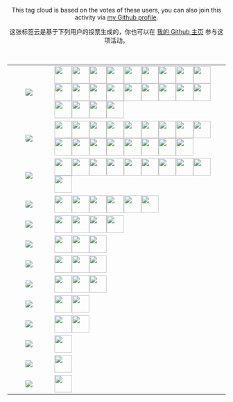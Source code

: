 <p align="center">This tag cloud is based on the votes of these users, you can also join this activity via <a href="https://github.com/memset0">my Github profile</a>.<p>
<p align="center">这张标签云是基于下列用户的投票生成的，你也可以在 <a href="https://github.com/memset0">我的 Github 主页</a> 参与这项活动。</p><br>
<p align="center"><table align="center"><tr><td align="center" valign="middle" width="20%" >
<!-- table line=0 raw=0 start -->
<a href="https://github.com/memset0/memset0/issues/new?title=%3E%20vote%20OIer&body=%0AYou%20don't%20need%20to%20anything%20else%2C%20just%20click%20%60Submit%20new%20issue%60.%0A%0A%23%23%23%23%20Notice%0A%0A*%20Don't%20send%20a%20new%20task%20while%20any%20Github%20Action%20is%20running%0A*%20You%20can%20view%20statistics%20%5Bhere%5D(https%3A%2F%2Fgithub.com%2Fmemset0%2Fmemset0%2Fblob%2Fmaster%2Fpages%2Ftags.md).%0A*%20You%20can%20vote%20as%20many%20times%20as%20you%20want%2C%20but%20for%20the%20same%20tag%2C%20only%20one%20vote%20would%20be%20calculated%20per%2012%20hours.%0A*%20You%20can%20vote%20for%20multiple%20tags%20at%20the%20same%20time%2C%20by%20changing%20title%20of%20issue%20to%20%60%3E%20vote%20%3Ctag1%3E%20%3Ctag2%3E%20%3Ctag3%3E%20...%60%0A"><img src="https://shields.io/badge/OIer-x26-brightgreen?style=flat"></a>
<!-- table line=0 raw=0 end -->
</td><td width="80%" valign="middle" >
<!-- table line=0 raw=1 start -->
<a href="https://github.com/memset0"><img src="https://avatars.githubusercontent.com/memset0" height="40"></a><a href="https://github.com/tarjin-fans"><img src="https://avatars.githubusercontent.com/tarjin-fans" height="40"></a><a href="https://github.com/haraki-argon"><img src="https://avatars.githubusercontent.com/haraki-argon" height="40"></a><a href="https://github.com/Menci"><img src="https://avatars.githubusercontent.com/Menci" height="40"></a><a href="https://github.com/EtaoinWu"><img src="https://avatars.githubusercontent.com/EtaoinWu" height="40"></a><a href="https://github.com/yezhiyi9670"><img src="https://avatars.githubusercontent.com/yezhiyi9670" height="40"></a><a href="https://github.com/Ruakker"><img src="https://avatars.githubusercontent.com/Ruakker" height="40"></a><a href="https://github.com/AThousandMoon"><img src="https://avatars.githubusercontent.com/AThousandMoon" height="40"></a><a href="https://github.com/Dearbabies"><img src="https://avatars.githubusercontent.com/Dearbabies" height="40"></a><a href="https://github.com/psz2007"><img src="https://avatars.githubusercontent.com/psz2007" height="40"></a><a href="https://github.com/WANG-Yiding"><img src="https://avatars.githubusercontent.com/WANG-Yiding" height="40"></a><a href="https://github.com/Wowing"><img src="https://avatars.githubusercontent.com/Wowing" height="40"></a><a href="https://github.com/Nikrot"><img src="https://avatars.githubusercontent.com/Nikrot" height="40"></a><a href="https://github.com/DPair2005"><img src="https://avatars.githubusercontent.com/DPair2005" height="40"></a><a href="https://github.com/xuorange283"><img src="https://avatars.githubusercontent.com/xuorange283" height="40"></a><a href="https://github.com/Doubeecat"><img src="https://avatars.githubusercontent.com/Doubeecat" height="40"></a><a href="https://github.com/hahazhou2333"><img src="https://avatars.githubusercontent.com/hahazhou2333" height="40"></a><a href="https://github.com/Asadcle015"><img src="https://avatars.githubusercontent.com/Asadcle015" height="40"></a><a href="https://github.com/wzj33300"><img src="https://avatars.githubusercontent.com/wzj33300" height="40"></a><a href="https://github.com/amakerlife"><img src="https://avatars.githubusercontent.com/amakerlife" height="40"></a><a href="https://github.com/Z-301"><img src="https://avatars.githubusercontent.com/Z-301" height="40"></a><a href="https://github.com/Retagrb"><img src="https://avatars.githubusercontent.com/Retagrb" height="40"></a>
<!-- table line=0 raw=1 end -->
</td></tr><tr><td align="center" valign="middle" width="20%" >
<!-- table line=1 raw=0 start -->
<a href="https://github.com/memset0/memset0/issues/new?title=%3E%20vote%20%E5%A5%B3%E5%AD%A9%E7%BA%B8&body=%0AYou%20don't%20need%20to%20anything%20else%2C%20just%20click%20%60Submit%20new%20issue%60.%0A%0A%23%23%23%23%20Notice%0A%0A*%20Don't%20send%20a%20new%20task%20while%20any%20Github%20Action%20is%20running%0A*%20You%20can%20view%20statistics%20%5Bhere%5D(https%3A%2F%2Fgithub.com%2Fmemset0%2Fmemset0%2Fblob%2Fmaster%2Fpages%2Ftags.md).%0A*%20You%20can%20vote%20as%20many%20times%20as%20you%20want%2C%20but%20for%20the%20same%20tag%2C%20only%20one%20vote%20would%20be%20calculated%20per%2012%20hours.%0A*%20You%20can%20vote%20for%20multiple%20tags%20at%20the%20same%20time%2C%20by%20changing%20title%20of%20issue%20to%20%60%3E%20vote%20%3Ctag1%3E%20%3Ctag2%3E%20%3Ctag3%3E%20...%60%0A"><img src="https://shields.io/badge/女孩纸-x17-E16B8C?style=flat"></a>
<!-- table line=1 raw=0 end -->
</td><td width="80%" valign="middle" >
<!-- table line=1 raw=1 start -->
<a href="https://github.com/memset0"><img src="https://avatars.githubusercontent.com/memset0" height="40"></a><a href="https://github.com/bossbaby2005"><img src="https://avatars.githubusercontent.com/bossbaby2005" height="40"></a><a href="https://github.com/luoguZLY"><img src="https://avatars.githubusercontent.com/luoguZLY" height="40"></a><a href="https://github.com/Codevka"><img src="https://avatars.githubusercontent.com/Codevka" height="40"></a><a href="https://github.com/FLDPMpang"><img src="https://avatars.githubusercontent.com/FLDPMpang" height="40"></a><a href="https://github.com/EtaoinWu"><img src="https://avatars.githubusercontent.com/EtaoinWu" height="40"></a><a href="https://github.com/lbr77"><img src="https://avatars.githubusercontent.com/lbr77" height="40"></a><a href="https://github.com/Frame233"><img src="https://avatars.githubusercontent.com/Frame233" height="40"></a><a href="https://github.com/Alkaid-Star"><img src="https://avatars.githubusercontent.com/Alkaid-Star" height="40"></a><a href="https://github.com/Yiyuan-Luo"><img src="https://avatars.githubusercontent.com/Yiyuan-Luo" height="40"></a><a href="https://github.com/oimasterfake"><img src="https://avatars.githubusercontent.com/oimasterfake" height="40"></a><a href="https://github.com/Deophius"><img src="https://avatars.githubusercontent.com/Deophius" height="40"></a><a href="https://github.com/EntropyIncreaser"><img src="https://avatars.githubusercontent.com/EntropyIncreaser" height="40"></a><a href="https://github.com/Argvchs"><img src="https://avatars.githubusercontent.com/Argvchs" height="40"></a><a href="https://github.com/bzy-nya"><img src="https://avatars.githubusercontent.com/bzy-nya" height="40"></a><a href="https://github.com/FloDream"><img src="https://avatars.githubusercontent.com/FloDream" height="40"></a><a href="https://github.com/Minstdfx"><img src="https://avatars.githubusercontent.com/Minstdfx" height="40"></a>
<!-- table line=1 raw=1 end -->
</td></tr><tr><td align="center" valign="middle" width="20%" >
<!-- table line=2 raw=0 start -->
<a href="https://github.com/memset0/memset0/issues/new?title=%3E%20vote%20%E5%8F%AF%E7%88%B1&body=%0AYou%20don't%20need%20to%20anything%20else%2C%20just%20click%20%60Submit%20new%20issue%60.%0A%0A%23%23%23%23%20Notice%0A%0A*%20Don't%20send%20a%20new%20task%20while%20any%20Github%20Action%20is%20running%0A*%20You%20can%20view%20statistics%20%5Bhere%5D(https%3A%2F%2Fgithub.com%2Fmemset0%2Fmemset0%2Fblob%2Fmaster%2Fpages%2Ftags.md).%0A*%20You%20can%20vote%20as%20many%20times%20as%20you%20want%2C%20but%20for%20the%20same%20tag%2C%20only%20one%20vote%20would%20be%20calculated%20per%2012%20hours.%0A*%20You%20can%20vote%20for%20multiple%20tags%20at%20the%20same%20time%2C%20by%20changing%20title%20of%20issue%20to%20%60%3E%20vote%20%3Ctag1%3E%20%3Ctag2%3E%20%3Ctag3%3E%20...%60%0A"><img src="https://shields.io/badge/可爱-x15-blueviolet?style=flat"></a>
<!-- table line=2 raw=0 end -->
</td><td width="80%" valign="middle" >
<!-- table line=2 raw=1 start -->
<a href="https://github.com/memset0"><img src="https://avatars.githubusercontent.com/memset0" height="40"></a><a href="https://github.com/tarjin-fans"><img src="https://avatars.githubusercontent.com/tarjin-fans" height="40"></a><a href="https://github.com/EtaoinWu"><img src="https://avatars.githubusercontent.com/EtaoinWu" height="40"></a><a href="https://github.com/laoyebutaileng"><img src="https://avatars.githubusercontent.com/laoyebutaileng" height="40"></a><a href="https://github.com/Pitiless0514"><img src="https://avatars.githubusercontent.com/Pitiless0514" height="40"></a><a href="https://github.com/99-woods"><img src="https://avatars.githubusercontent.com/99-woods" height="40"></a><a href="https://github.com/JRzyh"><img src="https://avatars.githubusercontent.com/JRzyh" height="40"></a><a href="https://github.com/TanjiroTanjiro"><img src="https://avatars.githubusercontent.com/TanjiroTanjiro" height="40"></a><a href="https://github.com/gfzum"><img src="https://avatars.githubusercontent.com/gfzum" height="40"></a><a href="https://github.com/ptowo"><img src="https://avatars.githubusercontent.com/ptowo" height="40"></a>
<!-- table line=2 raw=1 end -->
</td></tr><tr><td align="center" valign="middle" width="20%" >
<!-- table line=3 raw=0 start -->
<a href="https://github.com/memset0/memset0/issues/new?title=%3E%20vote%20%E8%90%8C%E8%90%8C%E5%93%92&body=%0AYou%20don't%20need%20to%20anything%20else%2C%20just%20click%20%60Submit%20new%20issue%60.%0A%0A%23%23%23%23%20Notice%0A%0A*%20Don't%20send%20a%20new%20task%20while%20any%20Github%20Action%20is%20running%0A*%20You%20can%20view%20statistics%20%5Bhere%5D(https%3A%2F%2Fgithub.com%2Fmemset0%2Fmemset0%2Fblob%2Fmaster%2Fpages%2Ftags.md).%0A*%20You%20can%20vote%20as%20many%20times%20as%20you%20want%2C%20but%20for%20the%20same%20tag%2C%20only%20one%20vote%20would%20be%20calculated%20per%2012%20hours.%0A*%20You%20can%20vote%20for%20multiple%20tags%20at%20the%20same%20time%2C%20by%20changing%20title%20of%20issue%20to%20%60%3E%20vote%20%3Ctag1%3E%20%3Ctag2%3E%20%3Ctag3%3E%20...%60%0A"><img src="https://shields.io/badge/萌萌哒-x9-FF69B4?style=flat"></a>
<!-- table line=3 raw=0 end -->
</td><td width="80%" valign="middle" >
<!-- table line=3 raw=1 start -->
<a href="https://github.com/memset0"><img src="https://avatars.githubusercontent.com/memset0" height="40"></a><a href="https://github.com/GitPinkRabbit"><img src="https://avatars.githubusercontent.com/GitPinkRabbit" height="40"></a><a href="https://github.com/tarjin-fans"><img src="https://avatars.githubusercontent.com/tarjin-fans" height="40"></a><a href="https://github.com/luoguZLY"><img src="https://avatars.githubusercontent.com/luoguZLY" height="40"></a><a href="https://github.com/zhouyuheng2003"><img src="https://avatars.githubusercontent.com/zhouyuheng2003" height="40"></a><a href="https://github.com/zhangjunyan2580"><img src="https://avatars.githubusercontent.com/zhangjunyan2580" height="40"></a>
<!-- table line=3 raw=1 end -->
</td></tr><tr><td align="center" valign="middle" width="20%" >
<!-- table line=4 raw=0 start -->
<a href="https://github.com/memset0/memset0/issues/new?title=%3E%20vote%20%E6%B8%A9%E6%9F%94&body=%0AYou%20don't%20need%20to%20anything%20else%2C%20just%20click%20%60Submit%20new%20issue%60.%0A%0A%23%23%23%23%20Notice%0A%0A*%20Don't%20send%20a%20new%20task%20while%20any%20Github%20Action%20is%20running%0A*%20You%20can%20view%20statistics%20%5Bhere%5D(https%3A%2F%2Fgithub.com%2Fmemset0%2Fmemset0%2Fblob%2Fmaster%2Fpages%2Ftags.md).%0A*%20You%20can%20vote%20as%20many%20times%20as%20you%20want%2C%20but%20for%20the%20same%20tag%2C%20only%20one%20vote%20would%20be%20calculated%20per%2012%20hours.%0A*%20You%20can%20vote%20for%20multiple%20tags%20at%20the%20same%20time%2C%20by%20changing%20title%20of%20issue%20to%20%60%3E%20vote%20%3Ctag1%3E%20%3Ctag2%3E%20%3Ctag3%3E%20...%60%0A"><img src="https://shields.io/badge/温柔-x8-EB7A77?style=flat"></a>
<!-- table line=4 raw=0 end -->
</td><td width="80%" valign="middle" >
<!-- table line=4 raw=1 start -->
<a href="https://github.com/memset0"><img src="https://avatars.githubusercontent.com/memset0" height="40"></a><a href="https://github.com/tarjin-fans"><img src="https://avatars.githubusercontent.com/tarjin-fans" height="40"></a><a href="https://github.com/Nickel-Angel"><img src="https://avatars.githubusercontent.com/Nickel-Angel" height="40"></a><a href="https://github.com/JurCai"><img src="https://avatars.githubusercontent.com/JurCai" height="40"></a>
<!-- table line=4 raw=1 end -->
</td></tr><tr><td align="center" valign="middle" width="20%" >
<!-- table line=5 raw=0 start -->
<a href="https://github.com/memset0/memset0/issues/new?title=%3E%20vote%20%E7%AC%A8%E8%9B%8B&body=%0AYou%20don't%20need%20to%20anything%20else%2C%20just%20click%20%60Submit%20new%20issue%60.%0A%0A%23%23%23%23%20Notice%0A%0A*%20Don't%20send%20a%20new%20task%20while%20any%20Github%20Action%20is%20running%0A*%20You%20can%20view%20statistics%20%5Bhere%5D(https%3A%2F%2Fgithub.com%2Fmemset0%2Fmemset0%2Fblob%2Fmaster%2Fpages%2Ftags.md).%0A*%20You%20can%20vote%20as%20many%20times%20as%20you%20want%2C%20but%20for%20the%20same%20tag%2C%20only%20one%20vote%20would%20be%20calculated%20per%2012%20hours.%0A*%20You%20can%20vote%20for%20multiple%20tags%20at%20the%20same%20time%2C%20by%20changing%20title%20of%20issue%20to%20%60%3E%20vote%20%3Ctag1%3E%20%3Ctag2%3E%20%3Ctag3%3E%20...%60%0A"><img src="https://shields.io/badge/笨蛋-x4-2EA9DF?style=flat"></a>
<!-- table line=5 raw=0 end -->
</td><td width="80%" valign="middle" >
<!-- table line=5 raw=1 start -->
<a href="https://github.com/memset0"><img src="https://avatars.githubusercontent.com/memset0" height="40"></a><a href="https://github.com/theCoder-WM"><img src="https://avatars.githubusercontent.com/theCoder-WM" height="40"></a><a href="https://github.com/xwh-Marvelous"><img src="https://avatars.githubusercontent.com/xwh-Marvelous" height="40"></a>
<!-- table line=5 raw=1 end -->
</td></tr><tr><td align="center" valign="middle" width="20%" >
<!-- table line=6 raw=0 start -->
<a href="https://github.com/memset0/memset0/issues/new?title=%3E%20vote%20C%2B%2B&body=%0AYou%20don't%20need%20to%20anything%20else%2C%20just%20click%20%60Submit%20new%20issue%60.%0A%0A%23%23%23%23%20Notice%0A%0A*%20Don't%20send%20a%20new%20task%20while%20any%20Github%20Action%20is%20running%0A*%20You%20can%20view%20statistics%20%5Bhere%5D(https%3A%2F%2Fgithub.com%2Fmemset0%2Fmemset0%2Fblob%2Fmaster%2Fpages%2Ftags.md).%0A*%20You%20can%20vote%20as%20many%20times%20as%20you%20want%2C%20but%20for%20the%20same%20tag%2C%20only%20one%20vote%20would%20be%20calculated%20per%2012%20hours.%0A*%20You%20can%20vote%20for%20multiple%20tags%20at%20the%20same%20time%2C%20by%20changing%20title%20of%20issue%20to%20%60%3E%20vote%20%3Ctag1%3E%20%3Ctag2%3E%20%3Ctag3%3E%20...%60%0A"><img src="https://shields.io/badge/C++-x6-7B90D2?style=flat"></a>
<!-- table line=6 raw=0 end -->
</td><td width="80%" valign="middle" >
<!-- table line=6 raw=1 start -->
<a href="https://github.com/memset0"><img src="https://avatars.githubusercontent.com/memset0" height="40"></a><a href="https://github.com/tarjin-fans"><img src="https://avatars.githubusercontent.com/tarjin-fans" height="40"></a><a href="https://github.com/WenZKbb"><img src="https://avatars.githubusercontent.com/WenZKbb" height="40"></a>
<!-- table line=6 raw=1 end -->
</td></tr><tr><td align="center" valign="middle" width="20%" >
<!-- table line=7 raw=0 start -->
<a href="https://github.com/memset0/memset0/issues/new?title=%3E%20vote%20JavaScript&body=%0AYou%20don't%20need%20to%20anything%20else%2C%20just%20click%20%60Submit%20new%20issue%60.%0A%0A%23%23%23%23%20Notice%0A%0A*%20Don't%20send%20a%20new%20task%20while%20any%20Github%20Action%20is%20running%0A*%20You%20can%20view%20statistics%20%5Bhere%5D(https%3A%2F%2Fgithub.com%2Fmemset0%2Fmemset0%2Fblob%2Fmaster%2Fpages%2Ftags.md).%0A*%20You%20can%20vote%20as%20many%20times%20as%20you%20want%2C%20but%20for%20the%20same%20tag%2C%20only%20one%20vote%20would%20be%20calculated%20per%2012%20hours.%0A*%20You%20can%20vote%20for%20multiple%20tags%20at%20the%20same%20time%2C%20by%20changing%20title%20of%20issue%20to%20%60%3E%20vote%20%3Ctag1%3E%20%3Ctag2%3E%20%3Ctag3%3E%20...%60%0A"><img src="https://shields.io/badge/JavaScript-x4-CC2211?style=flat"></a>
<!-- table line=7 raw=0 end -->
</td><td width="80%" valign="middle" >
<!-- table line=7 raw=1 start -->
<a href="https://github.com/memset0"><img src="https://avatars.githubusercontent.com/memset0" height="40"></a><a href="https://github.com/tarjin-fans"><img src="https://avatars.githubusercontent.com/tarjin-fans" height="40"></a><a href="https://github.com/TanjiroTanjiro"><img src="https://avatars.githubusercontent.com/TanjiroTanjiro" height="40"></a>
<!-- table line=7 raw=1 end -->
</td></tr><tr><td align="center" valign="middle" width="20%" >
<!-- table line=8 raw=0 start -->
<a href="https://github.com/memset0/memset0/issues/new?title=%3E%20vote%20Python&body=%0AYou%20don't%20need%20to%20anything%20else%2C%20just%20click%20%60Submit%20new%20issue%60.%0A%0A%23%23%23%23%20Notice%0A%0A*%20Don't%20send%20a%20new%20task%20while%20any%20Github%20Action%20is%20running%0A*%20You%20can%20view%20statistics%20%5Bhere%5D(https%3A%2F%2Fgithub.com%2Fmemset0%2Fmemset0%2Fblob%2Fmaster%2Fpages%2Ftags.md).%0A*%20You%20can%20vote%20as%20many%20times%20as%20you%20want%2C%20but%20for%20the%20same%20tag%2C%20only%20one%20vote%20would%20be%20calculated%20per%2012%20hours.%0A*%20You%20can%20vote%20for%20multiple%20tags%20at%20the%20same%20time%2C%20by%20changing%20title%20of%20issue%20to%20%60%3E%20vote%20%3Ctag1%3E%20%3Ctag2%3E%20%3Ctag3%3E%20...%60%0A"><img src="https://shields.io/badge/Python-x4-yellow?style=flat"></a>
<!-- table line=8 raw=0 end -->
</td><td width="80%" valign="middle" >
<!-- table line=8 raw=1 start -->
<a href="https://github.com/memset0"><img src="https://avatars.githubusercontent.com/memset0" height="40"></a><a href="https://github.com/tarjin-fans"><img src="https://avatars.githubusercontent.com/tarjin-fans" height="40"></a>
<!-- table line=8 raw=1 end -->
</td></tr><tr><td align="center" valign="middle" width="20%" >
<!-- table line=9 raw=0 start -->
<a href="https://github.com/memset0/memset0/issues/new?title=%3E%20vote%20Github&body=%0AYou%20don't%20need%20to%20anything%20else%2C%20just%20click%20%60Submit%20new%20issue%60.%0A%0A%23%23%23%23%20Notice%0A%0A*%20Don't%20send%20a%20new%20task%20while%20any%20Github%20Action%20is%20running%0A*%20You%20can%20view%20statistics%20%5Bhere%5D(https%3A%2F%2Fgithub.com%2Fmemset0%2Fmemset0%2Fblob%2Fmaster%2Fpages%2Ftags.md).%0A*%20You%20can%20vote%20as%20many%20times%20as%20you%20want%2C%20but%20for%20the%20same%20tag%2C%20only%20one%20vote%20would%20be%20calculated%20per%2012%20hours.%0A*%20You%20can%20vote%20for%20multiple%20tags%20at%20the%20same%20time%2C%20by%20changing%20title%20of%20issue%20to%20%60%3E%20vote%20%3Ctag1%3E%20%3Ctag2%3E%20%3Ctag3%3E%20...%60%0A"><img src="https://shields.io/badge/Github-x3-24292F?style=flat"></a>
<!-- table line=9 raw=0 end -->
</td><td width="80%" valign="middle" >
<!-- table line=9 raw=1 start -->
<a href="https://github.com/memset0"><img src="https://avatars.githubusercontent.com/memset0" height="40"></a><a href="https://github.com/tarjin-fans"><img src="https://avatars.githubusercontent.com/tarjin-fans" height="40"></a>
<!-- table line=9 raw=1 end -->
</td></tr><tr><td align="center" valign="middle" width="20%" >
<!-- table line=10 raw=0 start -->
<a href="https://github.com/memset0/memset0/issues/new?title=%3E%20vote%20TypeScript&body=%0AYou%20don't%20need%20to%20anything%20else%2C%20just%20click%20%60Submit%20new%20issue%60.%0A%0A%23%23%23%23%20Notice%0A%0A*%20Don't%20send%20a%20new%20task%20while%20any%20Github%20Action%20is%20running%0A*%20You%20can%20view%20statistics%20%5Bhere%5D(https%3A%2F%2Fgithub.com%2Fmemset0%2Fmemset0%2Fblob%2Fmaster%2Fpages%2Ftags.md).%0A*%20You%20can%20vote%20as%20many%20times%20as%20you%20want%2C%20but%20for%20the%20same%20tag%2C%20only%20one%20vote%20would%20be%20calculated%20per%2012%20hours.%0A*%20You%20can%20vote%20for%20multiple%20tags%20at%20the%20same%20time%2C%20by%20changing%20title%20of%20issue%20to%20%60%3E%20vote%20%3Ctag1%3E%20%3Ctag2%3E%20%3Ctag3%3E%20...%60%0A"><img src="https://shields.io/badge/TypeScript-x2-blue?style=flat"></a>
<!-- table line=10 raw=0 end -->
</td><td width="80%" valign="middle" >
<!-- table line=10 raw=1 start -->
<a href="https://github.com/memset0"><img src="https://avatars.githubusercontent.com/memset0" height="40"></a>
<!-- table line=10 raw=1 end -->
</td></tr><tr><td align="center" valign="middle" width="20%" >
<!-- table line=11 raw=0 start -->
<a href="https://github.com/memset0/memset0/issues/new?title=%3E%20vote%20Vue&body=%0AYou%20don't%20need%20to%20anything%20else%2C%20just%20click%20%60Submit%20new%20issue%60.%0A%0A%23%23%23%23%20Notice%0A%0A*%20Don't%20send%20a%20new%20task%20while%20any%20Github%20Action%20is%20running%0A*%20You%20can%20view%20statistics%20%5Bhere%5D(https%3A%2F%2Fgithub.com%2Fmemset0%2Fmemset0%2Fblob%2Fmaster%2Fpages%2Ftags.md).%0A*%20You%20can%20vote%20as%20many%20times%20as%20you%20want%2C%20but%20for%20the%20same%20tag%2C%20only%20one%20vote%20would%20be%20calculated%20per%2012%20hours.%0A*%20You%20can%20vote%20for%20multiple%20tags%20at%20the%20same%20time%2C%20by%20changing%20title%20of%20issue%20to%20%60%3E%20vote%20%3Ctag1%3E%20%3Ctag2%3E%20%3Ctag3%3E%20...%60%0A"><img src="https://shields.io/badge/Vue-x1-42B983?style=flat"></a>
<!-- table line=11 raw=0 end -->
</td><td width="80%" valign="middle" >
<!-- table line=11 raw=1 start -->
<a href="https://github.com/memset0"><img src="https://avatars.githubusercontent.com/memset0" height="40"></a>
<!-- table line=11 raw=1 end -->
</td></tr><tr><td align="center" valign="middle" width="20%" >
<!-- table line=12 raw=0 start -->
<a href="https://github.com/memset0/memset0/issues/new?title=%3E%20vote%20Docker&body=%0AYou%20don't%20need%20to%20anything%20else%2C%20just%20click%20%60Submit%20new%20issue%60.%0A%0A%23%23%23%23%20Notice%0A%0A*%20Don't%20send%20a%20new%20task%20while%20any%20Github%20Action%20is%20running%0A*%20You%20can%20view%20statistics%20%5Bhere%5D(https%3A%2F%2Fgithub.com%2Fmemset0%2Fmemset0%2Fblob%2Fmaster%2Fpages%2Ftags.md).%0A*%20You%20can%20vote%20as%20many%20times%20as%20you%20want%2C%20but%20for%20the%20same%20tag%2C%20only%20one%20vote%20would%20be%20calculated%20per%2012%20hours.%0A*%20You%20can%20vote%20for%20multiple%20tags%20at%20the%20same%20time%2C%20by%20changing%20title%20of%20issue%20to%20%60%3E%20vote%20%3Ctag1%3E%20%3Ctag2%3E%20%3Ctag3%3E%20...%60%0A"><img src="https://shields.io/badge/Docker-x1-2496ED?style=flat"></a>
<!-- table line=12 raw=0 end -->
</td><td width="80%" valign="middle" >
<!-- table line=12 raw=1 start -->
<a href="https://github.com/memset0"><img src="https://avatars.githubusercontent.com/memset0" height="40"></a>
<!-- table line=12 raw=1 end -->
</td></tr></table></p>